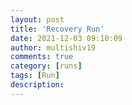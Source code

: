 ```yaml
---
layout: post
title: 'Recovery Run'
date: 2021-12-03 09:10:09
author: multishiv19
comments: true
category: [runs]
tags: [Run]
description: 
---
```


<div width='100%' class='strava-embed-placeholder' data-embed-type='activity' data-embed-id='6339269618'></div>
<script src='https://strava-embeds.com/embed.js'></script>
